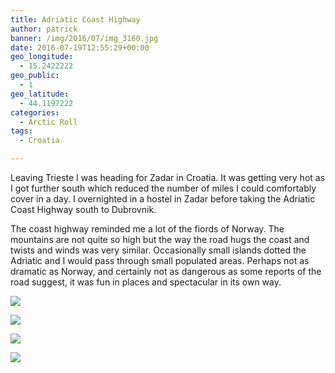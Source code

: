```yaml
---
title: Adriatic Coast Highway
author: patrick
banner: /img/2016/07/img_3160.jpg
date: 2016-07-19T12:55:29+00:00
geo_longitude:
  - 15.2422222
geo_public:
  - 1
geo_latitude:
  - 44.1197222
categories:
  - Arctic Roll
tags:
  - Croatia

---
```

Leaving Trieste I was heading for Zadar in Croatia. It was getting very hot as I got further south which reduced the number of miles I could comfortably cover in a day. I overnighted in a hostel in Zadar before taking the Adriatic Coast Highway south to Dubrovnik.

The coast highway reminded me a lot of the fiords of Norway. The mountains are not quite so high but the way the road hugs the coast and twists and winds was very similar. Occasionally small islands dotted the Adriatic and I would pass through small populated areas. Perhaps not as dramatic as Norway, and certainly not as dangerous as some reports of the road suggest, it was fun in places and spectacular in its own way.

<!--more-->

![](/img/2016/07/img_3161.jpg)

![](/img/2016/07/img_3162.jpg)

![](/img/2016/07/img_3163.jpg)

![](/img/2016/07/img_3164.jpg)

